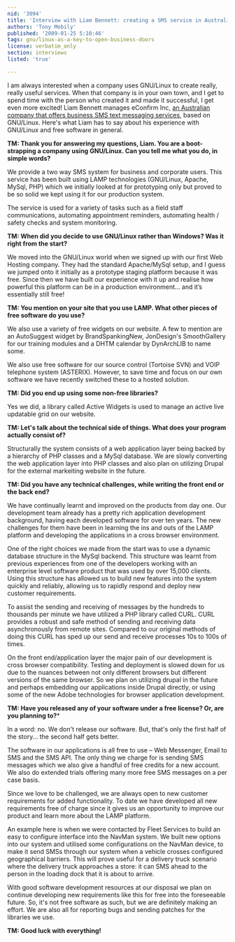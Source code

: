 ```yaml
---
nid: '3094'
title: 'Interview with Liam Bennett: creating a SMS service in Australia using GNU/Linux'
authors: 'Tony Mobily'
published: '2009-01-25 5:10:46'
tags: gnu/linux-as-a-key-to-open-business-doors
license: verbatim_only
section: interviews
listed: 'true'

---
```

I am always interested when a company uses GNU/Linux to create really, really useful services. When that company is in your own town, and I get to spend time with the person who created it and made it successful, I get even more excited! Liam Bennett manages eConfirm Inc, [an Australian company that offers business SMS text messaging services](http://www.econfirm.com.au/), based on GNU/Linux. Here's what Liam has to say about his experience with GNU/Linux and free software in general.

**TM: Thank you for answering my questions, Liam. You are a boot-strapping a company using GNU/Linux. Can you tell me what you do, in simple words?**

<!--break-->

We provide a two way SMS system for business and corporate users. This service has been built using LAMP technologies (GNU/Linux, Apache, MySql, PHP) which we initially looked at for prototyping only but proved to be so solid we kept using it for our production system.

The service is used for a variety of tasks such as a field staff communications, automating appointment reminders, automating health / safety checks and system monitoring.

**TM: When did you decide to use GNU/Linux rather than Windows? Was it right from the start?**

We moved into the GNU/Linux world when we signed up with our first Web Hosting company. They had the standard Apache/MySql setup, and I guess we jumped onto it initially as a prototype staging platform because it was free. Since then we have built our experience with it up and realise how powerful this platform can be in a production environment... and it’s essentially still free!

**TM: You mention on your site that you use LAMP. What other pieces of free software do you use?**

We also use a variety of free widgets on our website. A few to mention are an AutoSuggest widget by BrandSpankingNew, JonDesign's SmoothGallery for our training modules and a DHTM calendar by DynArchLIB to name some.

We also use free software for our source control (Tortoise SVN) and VOIP telephone system (ASTERIX). However, to save time and focus on our own software we have recently switched these to a hosted solution.

**TM: Did you end up using some non-free libraries?**

Yes we did, a library called Active Widgets is used to manage an active live updatable grid on our website.

**TM: Let's talk about the technical side of things. What does your program actually consist of?**

Structurally the system consists of a web application layer being backed by a hierarchy of PHP classes and a MySql database. We are slowly converting the web application layer into PHP classes and also plan on utilizing Drupal for the external markeiting website in the future.

**TM: Did you have any technical challenges, while writing the front end or the back end?**

We have continually learnt and improved on the products from day one. Our development team already has a pretty rich application development background, having each developed software for over ten years. The new challenges for them have been in learning the ins and outs of the LAMP platform and developing the applications in a cross browser environment.

One of the right choices we made from the start was to use a dynamic database structure in the MySql backend. This structure was learnt from previous experiences from one of the developers working with an enterprise level software product that was used by over 15,000 clients. Using this structure has allowed us to build new features into the system quickly and reliably, allowing us to rapidly respond and deploy new customer requirements.

To assist the sending and receiving of messages by the hundreds to thousands per minute we have utilized a PHP library called CURL. CURL provides a robust and safe method of sending and receiving data asynchronously from remote sites. Compared to our original methods of doing this CURL has sped up our send and receive processes 10s to 100s of times.

On the front end/application layer the major pain of our development is cross browser compatibility. Testing and deployment is slowed down for us due to the nuances between not only different browsers but different versions of the same browser. So we plan on utilizing drupal in the future and perhaps embedding our applications inside Drupal directly, or using some of the new Adobe technologies for browser application development.

**TM: Have you released any of your software under a free license? Or, are you planning to?***

In a word: no. We don't release our software. But, that's only the first half of the story... the second half gets better.

The software in our applications is all free to use – Web Messenger, Email to SMS and the SMS API. The only thing we charge for is sending SMS messages which we also give a handful of free credits for a new account. We also do extended trials offering many more free SMS messages on a per case basis.

Since we love to be challenged, we are always open to new customer requirements for added functionality. To date we have developed all new requirements free of charge since it gives us an opportunity to improve our product and learn more about the LAMP platform.

An example here is when we were contacted by Fleet Services to build an easy to configure interface into the NavMan system. We built new options into our system and utilised some configurations on the NavMan device, to make it send SMSs through our system when a vehicle crosses configured geographical barriers. This will prove useful for a delivery truck scenario where the delivery truck approaches a store: it can SMS ahead to the person in the loading dock that it is about to arrive.

With good software development resources at our disposal we plan on continue developing new requirements like this for free into the foreseeable future. So, it's not free software as such, but we are definitely making an effort. We are also all for reporting bugs and sending patches for the libraries we use.

**TM: Good luck with everything!**
